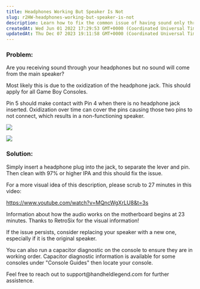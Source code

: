 ```yaml
---
title: Headphones Working But Speaker Is Not
slug: r2HW-headphones-working-but-speaker-is-not
description: Learn how to fix the common issue of having sound only through headphones and no sound from the main speaker on your Game Boy Console. This comprehensive document guides you through step-by-step instructions, including inserting a headphone plug to clean 
createdAt: Wed Jun 01 2022 17:29:53 GMT+0000 (Coordinated Universal Time)
updatedAt: Thu Dec 07 2023 19:11:58 GMT+0000 (Coordinated Universal Time)
---
```


### Problem:

Are you receiving sound through your headphones but no sound will come from the main speaker?&#x20;

Most likely this is due to the oxidization of the headphone jack. This should apply for all Game Boy Consoles.&#x20;

Pin 5 should make contact with Pin 4 when there is no headphone jack inserted. Oxidization over time can cover the pins causing those two pins to not connect, which results in a non-functioning speaker.

![](../../assets/3nXez5hDsuuH3kz05EYxR_image.png)

![](../../assets/B26vFXoIOWFKx44lZ4ll0_image.png)

### Solution:

Simply insert a headphone plug into the jack, to separate the lever and pin. Then clean with 97% or higher IPA and this should fix the issue.

For a more visual idea of this description, please scrub to 27 minutes in this video:

<https://www.youtube.com/watch?v=MQncWgXrLU8&t=3s>

Information about how the audio works on the motherboard begins at 23 minutes. Thanks to RetroSix for the visual information!

If the issue persists, consider replacing your speaker with a new one, especially if it is the original speaker.

You can also run a capacitor diagnostic on the console to ensure they are in working order. Capacitor diagnostic information is available for some consoles under "Console Guides" then locate your console.

Feel free to reach out to support\@handheldlegend.com for further assistence.&#x20;


